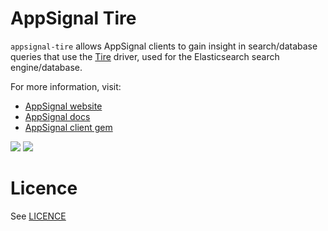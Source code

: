 AppSignal Tire
==============

`appsignal-tire` allows AppSignal clients to gain insight in search/database
queries that use the [Tire](https://github.com/karmi/tire) driver,
used for the Elasticsearch search engine/database.

For more information, visit:

* [AppSignal website](http://appsignal.com)
* [AppSignal docs](http://docs.appsignal.com/tweaks-in-your-code/integration-gems.html)
* [AppSignal client gem](https://github.com/appsignal/appsignal)

[<img src="https://travis-ci.org/appsignal/appsignal-tire.png?branch=master"/>](http://travis-ci.org/appsignal/appsignal-tire)
[<img src="https://codeclimate.com/github/appsignal/appsignal-tire.png"/>](https://codeclimate.com/github/appsignal/appsignal-tire/)

Licence
=======

See [LICENCE](https://github.com/appsignal/appsignal-tire/blob/master/LICENSE)
